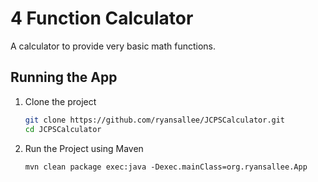 # 4 Function Calculator
A calculator to provide very basic math functions.

## Running the App
1. Clone the project
    ```bash
    git clone https://github.com/ryansallee/JCPSCalculator.git
    cd JCPSCalculator
    ```
2. Run the Project using Maven
    ```
    mvn clean package exec:java -Dexec.mainClass=org.ryansallee.App
    ```